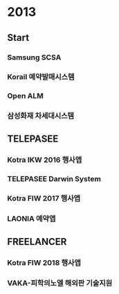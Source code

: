 # 2013

## Start

### Samsung SCSA

### Korail 예약발매시스템

### Open ALM

### 삼성화재 차세대시스템

## TELEPASEE

### Kotra IKW 2016 행사앱

### TELEPASEE Darwin System

### Kotra FIW 2017 행사앱

### LAONIA 예약앱

## FREELANCER

### Kotra FIW 2018 행사앱

### VAKA-피학의노엘 해외판 기술지원
